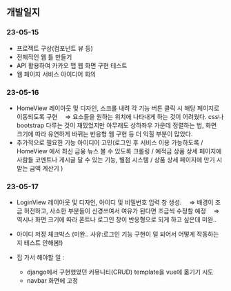 ## 개발일지

### 23-05-15

- 프로젝트 구상(컴포넌트 뷰 등)
- 전체적인 웹 틀 만들기
- API 활용하여 카카오 맵 웹 화면 구현 테스트
- 웹 페이지 서비스 아이디어 회의 

### 23-05-16

- HomeView 레이아웃 및 디자인, 스크롤 내려 각 기능 버튼 클릭 시 해당 페이지로 이동되도록 구현 
 　⇒ 요소들을 원하는 위치에 나타내게 하는 것이 어려웠다. css나 bootstrap 다루는 것이 재밌었지만
     아무래도 상하좌우 가운데 정렬하는 법, 화면 크기에 따라 유연하게 바뀌는 반응형 웹 구현 등 더 익힐 부분이 많았다.
- 추가적으로 필요한 기능 아이디어 고민(로그인 후 서비스 이용 가능하도록 / HomeView 에서 최신 금융 뉴스 볼 수 있도록 크롤링 / 예적금 상품 상세 페이지에 사람들 코멘트나 게시글 달 수 있는 기능, 별점 시스템 / 상품 상세 페이지에 만기 시 받는 금액 계산기 )

### 23-05-17

- LoginView 레이아웃 및 디자인, 아이디 및 비밀번호 입력 창 생성. 
　⇒ 배경이 조금 허전하고, 사소한 부분들이 신경쓰여서 여유가 된다면 조금씩 수정할 예정 
　⇒ 역시나 화면 크기에 따라 폰트나 로그인 창이 반응형으로 되게 하고 싶은데 미완.. 
- 아이디 저장 체크박스 (미완.. 사유:로그인 기능 구현이 덜 되어서 어떻게 작동하는 지 테스트 안해봄!)

- 집 가서 해야할 일 : 
     - django에서 구현했었던 커뮤니티(CRUD) template을 vue에 옮기기 시도 
     - navbar 화면에 고정 
